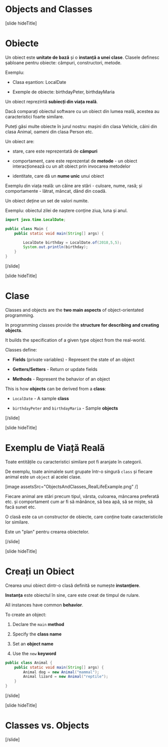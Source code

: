 # Objects and Classes


[slide hideTitle]

# Obiecte

Un obiect este **unitate de bază** și o **instanță a unei clase**.
Clasele definesc șabloane pentru obiecte: câmpuri, constructori, metode.

Exemplu:

- Clasa eșantion: LocalDate

- Exemple de obiecte: birthdayPeter, birthdayMaria


Un obiect reprezintă **subiecți din viața reală**.

Dacă comparați obiectul software cu un obiect din lumea reală, acestea au caracteristici foarte similare.

Puteți găsi multe obiecte în jurul nostru: mașini din clasa Vehicle, câini din clasa Animal, oameni din clasa Person etc.

Un obiect are:

- stare, care este reprezentată de **câmpuri**

- comportament, care este reprezentat de **metode** - un obiect interacționează cu un alt obiect prin invocarea metodelor

- identitate, care dă un **nume unic** unui obiect


Exemplu din viața reală: un câine are stări - culoare, nume, rasă; și comportamente - lătrat, mâncat, dând din coadă.

Un obiect deține un set de valori numite.

Exemplu: obiectul zilei de naștere conține ziua, luna și anul.

```java live
import java.time.LocalDate;

public class Main {
    public static void main(String[] args) {

        LocalDate birthday = LocalDate.of(2018,5,5);
        System.out.println(birthday);
    }
}
```
[/slide]


[slide hideTitle]
# Clase

Classes and objects are the **two main aspects** of object-orientated programming. 

In programming classes provide the **structure for describing and creating objects**. 

It builds the specification of a given type object from the real-world.

Classes define: 

- **Fields** (private variables) - Represent the state of an object

- **Getters/Setters** - Return or update fields

- **Methods** - Represent the behavior of an object


This is how **objects** can be derived from a **class**:

- `LocalDate` - A sample **class**

- `birthdayPeter` and `birthdayMaria` - Sample **objects**


[/slide]

[slide hideTitle]

# Exemplu de Viață Reală

Toate entitățile cu caracteristici similare pot fi aranjate în categorii.

De exemplu, toate animalele sunt grupate într-o singură `class` și fiecare animal este un `object` al acelei clase.

[image assetsSrc="ObjectsAndClasses_RealLifeExample.png" /]

Fiecare animal are stări precum tipul, vârsta, culoarea, mâncarea preferată etc. și comportament cum ar fi să mănânce, să bea apă, să se miște, să facă sunet etc.

O clasă este ca un constructor de obiecte, care conține toate caracteristicile lor similare. 

Este un "plan" pentru crearea obiectelor.


[/slide]

[slide hideTitle]

# Creați un Obiect

Crearea unui obiect dintr-o clasă definită se numește **instanțiere**.

**Instanța** este obiectul în sine, care este creat de timpul de rulare.

All instances have common **behavior**. 

To create an object: 

1) Declare the `main` **method**

2) Specify the **class name** 

3) Set an **object name**

4) Use the `new` **keyword** 

```java
public class Animal {
    public static void main(String[] args) {
        Animal dog = new Animal("mammal");
        Animal lizard = new Animal("reptile");
    }
}
```

[/slide]

[slide hideTitle]

# Classes vs. Objects


[/slide]